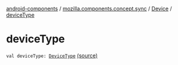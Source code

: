 [android-components](../../index.md) / [mozilla.components.concept.sync](../index.md) / [Device](index.md) / [deviceType](./device-type.md)

# deviceType

`val deviceType: `[`DeviceType`](../-device-type/index.md) [(source)](https://github.com/mozilla-mobile/android-components/blob/master/components/concept/sync/src/main/java/mozilla/components/concept/sync/Devices.kt#L142)